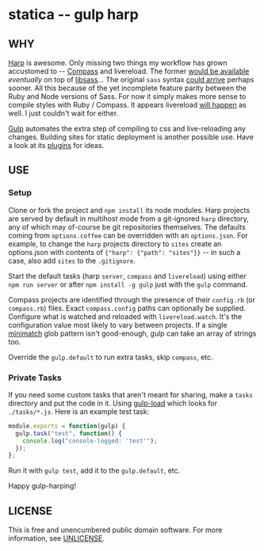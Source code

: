 # statica -- gulp harp

## WHY

[Harp](http://harpjs.com) is awesome.  Only missing two things my workflow has grown accustomed to -- [Compass](http://compass-style.org) and livereload.  The former [would be available](https://github.com/hcatlin/libsass/issues/82) *eventually* on top of [libsass](http://libsass.org)...  The original `sass` syntax [could arrive](https://github.com/sintaxi/harp/issues/185) perhaps sooner.  All this because of the yet incomplete feature parity between the Ruby and Node versions of Sass.  For now it simply makes more sense to compile styles with Ruby / Compass.  It appears livereload [will happen](https://github.com/sintaxi/harp/issues/80) as well.  I just couldn't wait for either.

[Gulp](http://gulpjs.com) automates the extra step of compiling to css and live-reloading any changes.  Building sites for static deployment is another possible use.  Have a look at its [plugins](http://gulpjs.com/plugins) for ideas.


## USE

### Setup

Clone or fork the project and `npm install` its node modules.  Harp projects are served by default in multihost mode from a git-ignored `harp` directory, any of which may of-course be git repositories themselves.  The defaults coming from `options.coffee` can be overridden with an `options.json`.  For example, to change the `harp` projects directory to `sites` create an options.json with contents of `{"harp": {"path": "sites"}}` -- in such a case, also add `sites` to the `.gitignore`.

Start the default tasks (harp `server`, `compass` and `livereload`) using either `npm run server` or after `npm install -g gulp` just with the `gulp` command.

Compass projects are identified through the presence of their `config.rb` (or `compass.rb`) files.  Exact `compass.config` paths can optionally be supplied.  Configure what is watched and reloaded with `livereload.watch`.  It's the configuration value most likely to vary between projects.  If a single [minimatch](https://github.com/isaacs/minimatch) glob pattern isn't good-enough, gulp can take an array of strings too.

Override the `gulp.default` to run extra tasks, skip `compass`, etc.

### Private Tasks

If you need some custom tasks that aren't meant for sharing, make a `tasks` directory and put the code in it.  Using [gulp-load](https://github.com/popomore/gulp-load) which looks for `./tasks/*.js`.  Here is an example test task:

```js
module.exports = function(gulp) {
  gulp.task("test", function() {
    console.log("console-logged: 'test'");
  });
};
```

Run it with `gulp test`, add it to the `gulp.default`, etc.


Happy gulp-harping!


## LICENSE

This is free and unencumbered public domain software.
For more information, see [UNLICENSE](http://unlicense.org).
